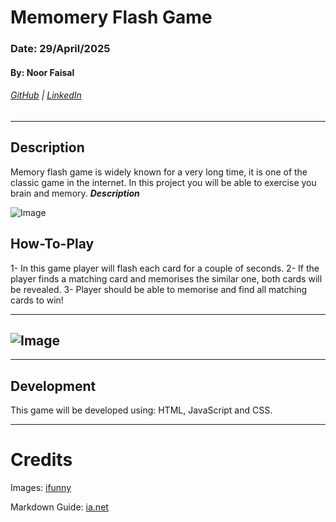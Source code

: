 # Memomery Flash Game

### Date: 29/April/2025

#### By: Noor Faisal

###### [GitHub](https://github.com/noor96faisal) | [LinkedIn](https://www.linkedin.com/in/noor-faisal-98a27a35b/)

---
## **Description**
Memory flash game is widely known for a very long time, it is one of the classic game in the internet. In this project you will be able to exercise you brain and memory.
**_Description_**

![Image](https://img.ifunny.co/images/187112dcf9fd29f37ec480cf64915b11af3cfc5a1a9e5dc2fc634fa621b77069_1.jpg)

## How-To-Play
1- In this game player will flash each card for a couple of seconds.
2- If the player finds a matching card and memorises the similar one, both cards will be revealed.
3- Player should be able to memorise and find all matching cards to win! 

---

![Image](https://i.ytimg.com/vi/_XYO_Q2eIrg/maxresdefault.jpg
)
---

---
## Development
This game will be developed using: HTML, JavaScript and CSS.

---
# Credits

Images: [ifunny](https://ifunny.co/picture/dutch-has-a-plan-dutch-has-a-plan-chapter-chapter-1bo33JZf8)

Markdown Guide: [ia.net](https://stackoverflow.com/)





















